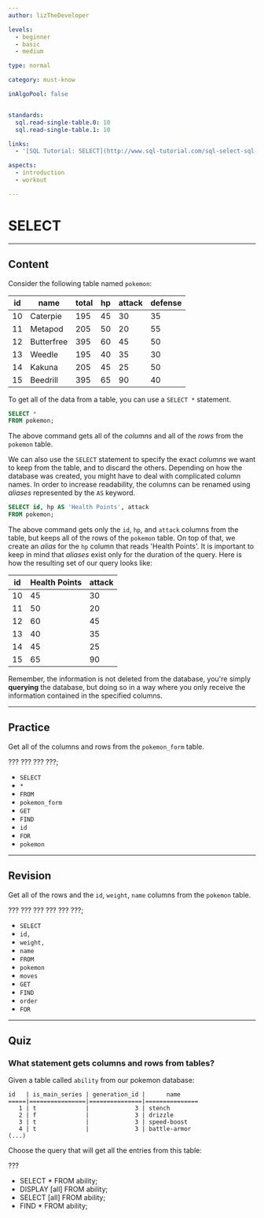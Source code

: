 ```yaml
---
author: lizTheDeveloper

levels:
  - beginner
  - basic
  - medium

type: normal

category: must-know

inAlgoPool: false


standards:
  sql.read-single-table.0: 10
  sql.read-single-table.1: 10

links:
  - '[SQL Tutorial: SELECT](http://www.sql-tutorial.com/sql-select-sql-tutorial/){website}'

aspects:
  - introduction
  - workout

---
```


# SELECT

---
## Content

Consider the following table named `pokemon`:

| id | name       | total | hp | attack | defense |
|----|------------|-------|----|--------|---------|
| 10 | Caterpie   | 195   | 45 | 30     | 35      |
| 11 | Metapod    | 205   | 50 | 20     | 55      |
| 12 | Butterfree | 395   | 60 | 45     | 50      |
| 13 | Weedle     | 195   | 40 | 35     | 30      |
| 14 | Kakuna     | 205   | 45 | 25     | 50      |
| 15 | Beedrill   | 395   | 65 | 90     | 40      |

To get all of the data from a table, you can use a `SELECT *` statement.

```sql
SELECT *
FROM pokemon;
```

The above command gets all of the *columns* and all of the *rows* from the `pokemon` table.

We can also use the `SELECT` statement to specify the exact *columns* we want to keep from the table, and to discard the others. Depending on how the database was created, you might have to deal with complicated column names. In order to increase readability, the columns can be renamed using *aliases* represented by the `AS` keyword.

```sql
SELECT id, hp AS 'Health Points', attack
FROM pokemon;
```

The above command gets only the `id`, `hp`, and `attack` columns from the table, but keeps all of the rows of the `pokemon` table. On top of that, we create an *alias* for the `hp` column that reads 'Health Points'. It is important to keep in mind that *aliases* exist only for the duration of the query. Here is how the resulting set of our query looks like:

| id | Health Points | attack |
|----|---------------|--------|
| 10 | 45            | 30     |
| 11 | 50            | 20     |
| 12 | 60            | 45     |
| 13 | 40            | 35     |
| 14 | 45            | 25     |
| 15 | 65            | 90     |

Remember, the information is not deleted from the database, you're simply **querying** the database, but doing so in a way where you only receive the information contained in the specified columns.

---
## Practice

Get all of the columns and rows from the `pokemon_form` table.

??? ???
??? ???;


* `SELECT`
* `*`
* `FROM`
* `pokemon_form`
* `GET`
* `FIND`
* `id`
* `FOR`
* `pokemon`

---
## Revision

Get all of the rows and the `id`, `weight`, `name` columns from the `pokemon` table.

??? ??? ??? ???
??? ???;


* `SELECT`
* `id, `
* `weight, `
* `name`
* `FROM`
* `pokemon`
* `moves`
* `GET`
* `FIND`
* `order`
* `FOR`

---
## Quiz 
### What statement gets columns and rows from tables?
Given a table called `ability` from our pokemon database:

```
id   | is_main_series | generation_id |      name      
=====|================|===============|===============
   1 | t              |             3 | stench
   2 | f              |             3 | drizzle
   3 | t              |             3 | speed-boost
   4 | t              |             3 | battle-armor
(...)

```

Choose the query that will get all the entries from this table:

 ???

* SELECT * FROM ability;
* DISPLAY [all] FROM ability;
* SELECT [all] FROM ability;
* FIND * FROM ability;
 
 
